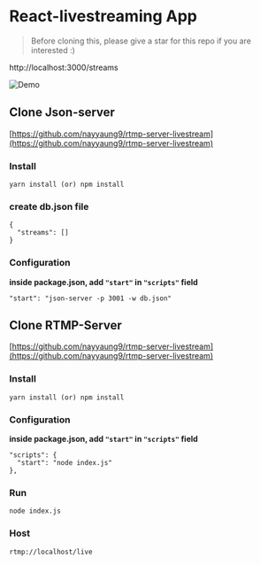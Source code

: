# React-livestreaming App

> Before cloning this, please give a star for this repo if you are interested :)

http://localhost:3000/streams <br />

![Demo]('./public/images/demo0.png')

## Clone Json-server

[https://github.com/nayyaung9/rtmp-server-livestream](https://github.com/nayyaung9/rtmp-server-livestream)

### Install

`yarn install (or) npm install`

### create db.json file

```
{
  "streams": []
}
```

### Configuration

**inside package.json, add `"start"` in `"scripts"` field**

`"start": "json-server -p 3001 -w db.json"`

## Clone RTMP-Server

[https://github.com/nayyaung9/rtmp-server-livestream](https://github.com/nayyaung9/rtmp-server-livestream)

### Install

`yarn install (or) npm install`

### Configuration

**inside package.json, add `"start"` in `"scripts"` field**

```
"scripts": {
  "start": "node index.js"
},
```

### Run

```
node index.js
```

### Host

```
rtmp://localhost/live
```
